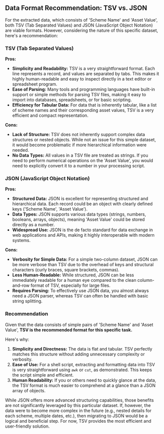 ## Data Format Recommendation: TSV vs. JSON

For the extracted data, which consists of 'Scheme Name' and 'Asset Value', both TSV (Tab Separated Values) and JSON (JavaScript Object Notation) are viable formats. However, considering the nature of this specific dataset, here's a recommendation:

### TSV (Tab Separated Values)

**Pros:**
*   **Simplicity and Readability:** TSV is a very straightforward format. Each line represents a record, and values are separated by tabs. This makes it highly human-readable and easy to inspect directly in a text editor or spreadsheet program.
*   **Ease of Parsing:** Many tools and programming languages have built-in support or simple methods for parsing TSV files, making it easy to import into databases, spreadsheets, or for basic scripting.
*   **Efficiency for Tabular Data:** For data that is inherently tabular, like a list of scheme names and their corresponding asset values, TSV is a very efficient and compact representation.

**Cons:**
*   **Lack of Structure:** TSV does not inherently support complex data structures or nested objects. While not an issue for this simple dataset, it would become problematic if more hierarchical information were needed.
*   **No Data Types:** All values in a TSV file are treated as strings. If you need to perform numerical operations on the 'Asset Value', you would need to explicitly convert it to a number in your processing script.

### JSON (JavaScript Object Notation)

**Pros:**
*   **Structured Data:** JSON is excellent for representing structured and hierarchical data. Each record could be an object with clearly defined keys ('Scheme Name', 'Asset Value').
*   **Data Types:** JSON supports various data types (strings, numbers, booleans, arrays, objects), meaning 'Asset Value' could be stored directly as a number.
*   **Widespread Use:** JSON is the de facto standard for data exchange in web applications and APIs, making it highly interoperable with modern systems.

**Cons:**
*   **Verbosity for Simple Data:** For a simple two-column dataset, JSON can be more verbose than TSV due to the overhead of keys and structural characters (curly braces, square brackets, commas).
*   **Less Human-Readable:** While structured, JSON can be less immediately readable for a human eye compared to the clean column-and-row format of TSV, especially for large files.
*   **Requires Parsing:** To effectively use JSON data, you almost always need a JSON parser, whereas TSV can often be handled with basic string splitting.

### Recommendation

Given that the data consists of simple pairs of 'Scheme Name' and 'Asset Value', **TSV is the recommended format for this specific task.**

Here's why:

1.  **Simplicity and Directness:** The data is flat and tabular. TSV perfectly matches this structure without adding unnecessary complexity or verbosity.
2.  **Ease of Use:** For a shell script, extracting and formatting data into TSV is very straightforward using `awk` or `cut`, as demonstrated. This keeps the script simple and efficient.
3.  **Human Readability:** If you or others need to quickly glance at the data, the TSV format is much easier to comprehend at a glance than a JSON array of objects.

While JSON offers more advanced structuring capabilities, those benefits are not significantly leveraged by this particular dataset. If, however, the data were to become more complex in the future (e.g., nested details for each scheme, multiple dates, etc.), then migrating to JSON would be a logical and beneficial step. For now, TSV provides the most efficient and user-friendly solution.

